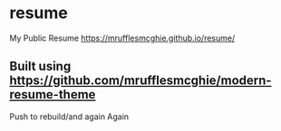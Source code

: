 # resume
My Public Resume
https://mrufflesmcghie.github.io/resume/

## Built using https://github.com/mrufflesmcghie/modern-resume-theme

Push to rebuild/and again
Again
